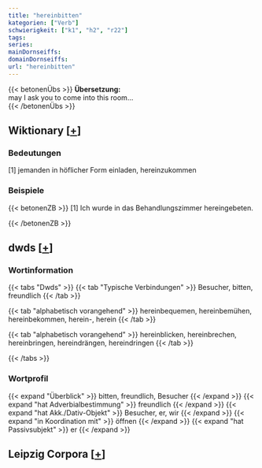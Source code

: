 ```yaml
---
title: "hereinbitten"
kategorien: ["Verb"]
schwierigkeit: ["k1", "h2", "r22"]
tags:
series:
mainDornseiffs:
domainDornseiffs:
url: "hereinbitten"
---
```


{{< betonenÜbs >}}
**Übersetzung:**  
may I ask you to come into this room...  
{{< /betonenÜbs >}}

## Wiktionary [[+](https://de.wiktionary.org/wiki/hereinbitten)]

### Bedeutungen
[1] jemanden in höflicher Form einladen, hereinzukommen  

### Beispiele
{{< betonenZB >}}
[1] Ich wurde in das Behandlungszimmer hereingebeten.  

{{< /betonenZB >}}


## dwds [[+](https://www.dwds.de/wb/hereinbitten)]

### Wortinformation
{{< tabs "Dwds" >}}
{{< tab "Typische Verbindungen" >}}
Besucher, bitten, freundlich
{{< /tab >}}

{{< tab "alphabetisch vorangehend" >}}
hereinbequemen, hereinbemühen, hereinbekommen, herein-, herein
{{< /tab >}}

{{< tab "alphabetisch vorangehend" >}}
hereinblicken, hereinbrechen, hereinbringen, hereindrängen, hereindringen
{{< /tab >}}

{{< /tabs >}}

### Wortprofil
{{< expand "Überblick" >}} bitten, freundlich, Besucher {{< /expand >}}
{{< expand "hat Adverbialbestimmung" >}} freundlich {{< /expand >}}
{{< expand "hat Akk./Dativ-Objekt" >}} Besucher, er, wir {{< /expand >}}
{{< expand "in Koordination mit" >}} öffnen {{< /expand >}}
{{< expand "hat Passivsubjekt" >}} er {{< /expand >}}

## Leipzig Corpora [[+](https://corpora.uni-leipzig.de/en/res?word=hereinbitten&corpusId=deu_newscrawl-public_2018)]

